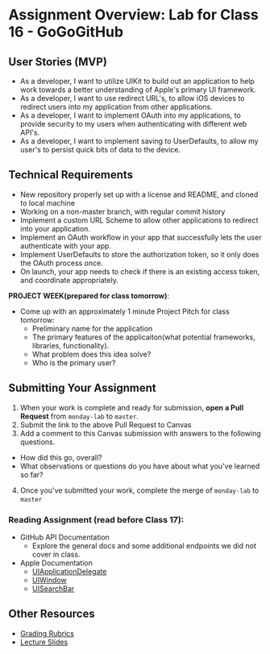 # Assignment Overview: Lab for Class 16 - GoGoGitHub  

## User Stories (MVP)  
 - As a developer, I want to utilize UIKit to build out an application to help work towards a better understanding of Apple's primary UI framework.  
 - As a developer, I want to use redirect URL's, to allow iOS devices to redirect users into my application from other applications.  
 - As a developer, I want to implement OAuth into my applications, to provide security to my users when authenticating with different web API's.  
 - As a developer, I want to implement saving to UserDefaults, to allow my user's to persist quick bits of data to the device.  

## Technical Requirements  
 * New repository properly set up with a license and README, and cloned to local machine  
 * Working on a non-master branch, with regular commit history  
 * Implement a custom URL Scheme to allow other applications to redirect into your application.
 * Implement an OAuth workflow in your app that successfully lets the user authenticate with your app.
 * Implement UserDefaults to store the authorization token, so it only does the OAuth process once.
 * On launch, your app needs to check if there is an existing access token, and coordinate appropriately.
 
 **PROJECT WEEK(prepared for class tomorrow)**:
  * Come up with an approximately 1 minute Project Pitch for class tomorrow:  
    * Preliminary name for the application  
    * The primary features of the applicaiton(what potential frameworks, libraries, functionality).  
    * What problem does this idea solve?  
    * Who is the primary user?  

## Submitting Your Assignment  

1. When your work is complete and ready for submission, **open a Pull Request** from `monday-lab` to `master`.  
2. Submit the link to the above Pull Request to Canvas  
3. Add a comment to this Canvas submission with answers to the following questions.  
  - How did this go, overall?  
  - What observations or questions do you have about what you've learned so far?  
4. Once you've submitted your work, complete the merge of `monday-lab` to `master`  

### Reading Assignment (read **before** Class 17):
* GitHub API Documentation
	* Explore the general docs and some additional endpoints we did not cover in class.  
* Apple Documentation
  * [UIApplicationDelegate](https://developer.apple.com/reference/uikit/uiapplicationdelegate)  
  * [UIWindow](https://developer.apple.com/reference/uikit/uiwindow)  
  * [UISearchBar](https://developer.apple.com/reference/uikit/uisearchbar)  

## Other Resources
* [Grading Rubrics](../../resources/)
* [Lecture Slides](https://www.icloud.com/keynote/000EtSMrX5WTirpvWCOKi-OSQ#Week4_Day1)
